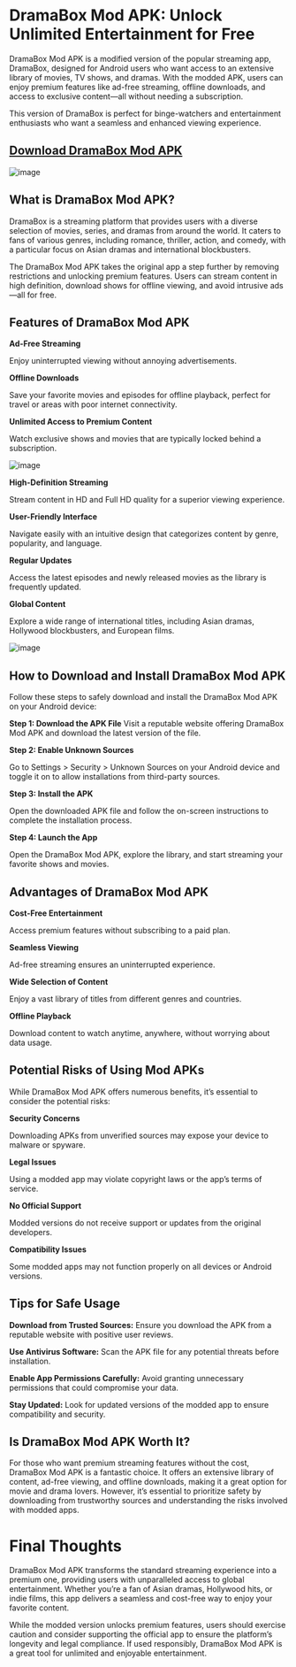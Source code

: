 # DramaBox Mod APK: Unlock Unlimited Entertainment for Free

DramaBox Mod APK is a modified version of the popular streaming app, DramaBox, designed for Android users who want access to an extensive library of movies, TV shows, and dramas. With the modded APK, users can enjoy premium features like ad-free streaming, offline downloads, and access to exclusive content—all without needing a subscription.

This version of DramaBox is perfect for binge-watchers and entertainment enthusiasts who want a seamless and enhanced viewing experience.

## [Download DramaBox Mod APK](https://modfyp.io/dramabox/)

![image](https://github.com/user-attachments/assets/e19f90ba-6f93-4c8d-8af4-8a1a583a18fb)


## What is DramaBox Mod APK?

DramaBox is a streaming platform that provides users with a diverse selection of movies, series, and dramas from around the world. It caters to fans of various genres, including romance, thriller, action, and comedy, with a particular focus on Asian dramas and international blockbusters.

The DramaBox Mod APK takes the original app a step further by removing restrictions and unlocking premium features. Users can stream content in high definition, download shows for offline viewing, and avoid intrusive ads—all for free.

## Features of DramaBox Mod APK

**Ad-Free Streaming**

Enjoy uninterrupted viewing without annoying advertisements.

**Offline Downloads**

Save your favorite movies and episodes for offline playback, perfect for travel or areas with poor internet connectivity.

**Unlimited Access to Premium Content**

Watch exclusive shows and movies that are typically locked behind a subscription.

![image](https://github.com/user-attachments/assets/4a811656-9229-4ecb-9820-269b9edb172a)


**High-Definition Streaming**

Stream content in HD and Full HD quality for a superior viewing experience.

**User-Friendly Interface**

Navigate easily with an intuitive design that categorizes content by genre, popularity, and language.

**Regular Updates**

Access the latest episodes and newly released movies as the library is frequently updated.

**Global Content**

Explore a wide range of international titles, including Asian dramas, Hollywood blockbusters, and European films.

![image](https://github.com/user-attachments/assets/aea01bf7-0271-4771-b79d-a2785ee0f3f8)


## How to Download and Install DramaBox Mod APK

Follow these steps to safely download and install the DramaBox Mod APK on your Android device:

**Step 1: Download the APK File**
Visit a reputable website offering DramaBox Mod APK and download the latest version of the file.

**Step 2: Enable Unknown Sources**

Go to Settings > Security > Unknown Sources on your Android device and toggle it on to allow installations from third-party sources.

**Step 3: Install the APK**

Open the downloaded APK file and follow the on-screen instructions to complete the installation process.

**Step 4: Launch the App**

Open the DramaBox Mod APK, explore the library, and start streaming your favorite shows and movies.

## Advantages of DramaBox Mod APK

**Cost-Free Entertainment**

Access premium features without subscribing to a paid plan.

**Seamless Viewing**

Ad-free streaming ensures an uninterrupted experience.

**Wide Selection of Content**

Enjoy a vast library of titles from different genres and countries.

**Offline Playback**

Download content to watch anytime, anywhere, without worrying about data usage.

## Potential Risks of Using Mod APKs

While DramaBox Mod APK offers numerous benefits, it’s essential to consider the potential risks:


**Security Concerns**

Downloading APKs from unverified sources may expose your device to malware or spyware.

**Legal Issues**

Using a modded app may violate copyright laws or the app’s terms of service.

**No Official Support**

Modded versions do not receive support or updates from the original developers.

**Compatibility Issues**

Some modded apps may not function properly on all devices or Android versions.

## Tips for Safe Usage

**Download from Trusted Sources:** Ensure you download the APK from a reputable website with positive user reviews.

**Use Antivirus Software:** Scan the APK file for any potential threats before installation.

**Enable App Permissions Carefully:** Avoid granting unnecessary permissions that could compromise your data.

**Stay Updated:** Look for updated versions of the modded app to ensure compatibility and security.

## Is DramaBox Mod APK Worth It?

For those who want premium streaming features without the cost, DramaBox Mod APK is a fantastic choice. It offers an extensive library of content, ad-free viewing, and offline downloads, making it a great option for movie and drama lovers. However, it’s essential to prioritize safety by downloading from trustworthy sources and understanding the risks involved with modded apps.

# Final Thoughts
DramaBox Mod APK transforms the standard streaming experience into a premium one, providing users with unparalleled access to global entertainment. Whether you’re a fan of Asian dramas, Hollywood hits, or indie films, this app delivers a seamless and cost-free way to enjoy your favorite content.

While the modded version unlocks premium features, users should exercise caution and consider supporting the official app to ensure the platform’s longevity and legal compliance. If used responsibly, DramaBox Mod APK is a great tool for unlimited and enjoyable entertainment.
